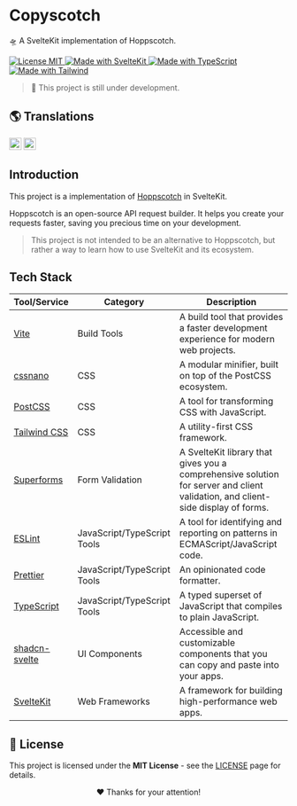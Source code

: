 # Copyscotch

🛸 A SvelteKit implementation of Hoppscotch.

<p align="left">
  <a href="./LICENSE" title="Show the MIT License">
    <img src="https://img.shields.io/badge/License-MIT-blue.svg?style=for-the-badge" alt="License MIT">
  </a>
  <a href="https://kit.svelte.dev" title="Open SvelteKit Website">
    <img src="https://img.shields.io/badge/SvelteKit-4A4A55?style=for-the-badge&logo=svelte&logoColor=FF3E00" alt="Made with SvelteKit" />
  </a>
  <a href="https://www.typescriptlang.org/docs" title="Open TypeScript Website">
    <img src="https://img.shields.io/badge/TypeScript-007ACC?style=for-the-badge&logo=typescript&logoColor=white" alt="Made with TypeScript" />
  </a>
  <a href="https://tailwindcss.com" title="Open Tailwind Website">
    <img src="https://img.shields.io/badge/Tailwind-38B2AC?style=for-the-badge&logo=tailwind-css&logoColor=white" alt="Made with Tailwind" />
  </a>
</p>

> 🚧 This project is still under development.

## 🌎 Translations

<kbd>[<img title="English" alt="English" src="https://flagicons.lipis.dev/flags/4x3/us.svg" width="22">](./static/docs/translations/README.en.md)</kbd>
<kbd>[<img title="Português Brasileiro" alt="Português Brasileiro" src="https://flagicons.lipis.dev/flags/4x3/br.svg" width="22">](./static/docs/translations/README.pt.md)</kbd>

## Introduction

This project is a implementation of [Hoppscotch](https://hoppscotch.com/) in SvelteKit.

Hoppscotch is an open-source API request builder. It helps you create your requests faster, saving you precious time on your development.

> This project is not intended to be an alternative to Hoppscotch, but rather a way to learn how to use SvelteKit and its ecosystem.

## Tech Stack

| Tool/Service                                    | Category                    | Description                                                                                                                     |
| ----------------------------------------------- | --------------------------- | ------------------------------------------------------------------------------------------------------------------------------- |
| [Vite](https://vitejs.dev/)                     | Build Tools                 | A build tool that provides a faster development experience for modern web projects.                                             |
| [cssnano](https://cssnano.co/)                  | CSS                         | A modular minifier, built on top of the PostCSS ecosystem.                                                                      |
| [PostCSS](https://postcss.org)                  | CSS                         | A tool for transforming CSS with JavaScript.                                                                                    |
| [Tailwind CSS](https://tailwindcss.com/)        | CSS                         | A utility-first CSS framework.                                                                                                  |
| [Superforms](https://superforms.rocks/)         | Form Validation             | A SvelteKit library that gives you a comprehensive solution for server and client validation, and client-side display of forms. |
| [ESLint](https://eslint.org/)                   | JavaScript/TypeScript Tools | A tool for identifying and reporting on patterns in ECMAScript/JavaScript code.                                                 |
| [Prettier](https://prettier.io/)                | JavaScript/TypeScript Tools | An opinionated code formatter.                                                                                                  |
| [TypeScript](https://www.typescriptlang.org/)   | JavaScript/TypeScript Tools | A typed superset of JavaScript that compiles to plain JavaScript.                                                               |
| [shadcn-svelte](https://www.shadcn-svelte.com/) | UI Components               | Accessible and customizable components that you can copy and paste into your apps.                                              |
| [SvelteKit](https://kit.svelte.dev/)            | Web Frameworks              | A framework for building high-performance web apps.                                                                             |

## 📜 License

This project is licensed under the **MIT License** - see the [LICENSE](LICENSE) page for details.

<p align="center">
 ❤️ Thanks for your attention!
</p>

